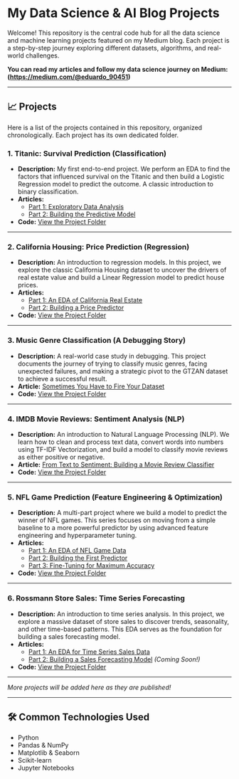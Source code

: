 # My Data Science & AI Blog Projects

Welcome! This repository is the central code hub for all the data science and machine learning projects featured on my Medium blog. Each project is a step-by-step journey exploring different datasets, algorithms, and real-world challenges.

**You can read my articles and follow my data science journey on Medium:**
**(https://medium.com/@eduardo_90451)**

---

## 📈 Projects

Here is a list of the projects contained in this repository, organized chronologically. Each project has its own dedicated folder.

### 1. Titanic: Survival Prediction (Classification)
* **Description:** My first end-to-end project. We perform an EDA to find the factors that influenced survival on the Titanic and then build a Logistic Regression model to predict the outcome. A classic introduction to binary classification.
* **Articles:**
    * [Part 1: Exploratory Data Analysis](https://medium.com/@eduardo_90451/decoding-the-titanic-my-first-journey-into-exploratory-data-analysis-2726ee2a74ec)
    * [Part 2: Building the Predictive Model](https://medium.com/@eduardo_90451/decoding-the-titanic-building-a-predictive-model-50b8b4a67796)
* **Code:** [View the Project Folder](https://github.com/WafleraVertical/Blog-AI-Projects/tree/main/01-Titanic-Survival)

---

### 2. California Housing: Price Prediction (Regression)
* **Description:** An introduction to regression models. In this project, we explore the classic California Housing dataset to uncover the drivers of real estate value and build a Linear Regression model to predict house prices.
* **Articles:**
    * [Part 1: An EDA of California Real Estate](https://medium.com/@eduardo_90451/location-location-data-an-analysis-of-california-housing-9d7d67922e9c)
    * [Part 2: Building a Price Predictor](https://medium.com/@eduardo_90451/predicting-californias-prices-building-our-first-regression-model-0855d6a2f70e)
* **Code:** [View the Project Folder](https://github.com/WafleraVertical/Blog-AI-Projects/tree/main/02-California-Housing)

---

### 3. Music Genre Classification (A Debugging Story)
* **Description:** A real-world case study in debugging. This project documents the journey of trying to classify music genres, facing unexpected failures, and making a strategic pivot to the GTZAN dataset to achieve a successful result.
* **Article:** [Sometimes You Have to Fire Your Dataset](https://medium.com/@eduardo_90451/sometimes-you-have-to-fire-your-dataset-af932e23939c)
* **Code:** [View the Project Folder](https://github.com/WafleraVertical/Blog-AI-Projects/tree/main/03-Music-Genre-Classification)

---

### 4. IMDB Movie Reviews: Sentiment Analysis (NLP)
* **Description:** An introduction to Natural Language Processing (NLP). We learn how to clean and process text data, convert words into numbers using TF-IDF Vectorization, and build a model to classify movie reviews as either positive or negative.
* **Article:** [From Text to Sentiment: Building a Movie Review Classifier](https://medium.com/python-in-plain-english/can-a-machine-understand-our-opinions-building-a-movie-review-classifier-3090be49195b)
* **Code:** [View the Project Folder](https://github.com/WafleraVertical/Blog-AI-Projects/tree/main/04-IMDB-Sentiment-Analysis)

---

### 5. NFL Game Prediction (Feature Engineering & Optimization)
* **Description:** A multi-part project where we build a model to predict the winner of NFL games. This series focuses on moving from a simple baseline to a more powerful predictor by using advanced feature engineering and hyperparameter tuning.
* **Articles:**
    * [Part 1: An EDA of NFL Game Data](https://medium.com/python-in-plain-english/moneyball-for-football-can-we-predict-match-winners-with-data-416d6237e652)
    * [Part 2: Building the First Predictor](https://medium.com/python-in-plain-english/moneyball-for-football-can-we-predict-match-winners-with-data-53a94bcb0cc5)
    * [Part 3: Fine-Tuning for Maximum Accuracy](https://medium.com/python-in-plain-english/moneyball-for-football-from-a-narrow-win-to-a-dominant-strategy-a85e813b2604)
* **Code:** [View the Project Folder](https://github.com/WafleraVertical/Blog-AI-Projects/tree/main/05-NFL-Game-Prediction)

---

### 6. Rossmann Store Sales: Time Series Forecasting
* **Description:** An introduction to time series analysis. In this project, we explore a massive dataset of store sales to discover trends, seasonality, and other time-based patterns. This EDA serves as the foundation for building a sales forecasting model.
* **Articles:**
    * [Part 1: An EDA for Time Series Sales Data](https://medium.com/python-in-plain-english/finding-the-rhythm-of-business-an-eda-for-time-series-sales-data-6db299c14853)
    * [Part 2: Building a Sales Forecasting Model]() *(Coming Soon!)*
* **Code:** [View the Project Folder](https://github.com/WafleraVertical/Blog-AI-Projects/tree/main/06-Rossmann-Store-Sales)

---
*More projects will be added here as they are published!*

---

## 🛠️ Common Technologies Used
* Python
* Pandas & NumPy
* Matplotlib & Seaborn
* Scikit-learn
* Jupyter Notebooks

